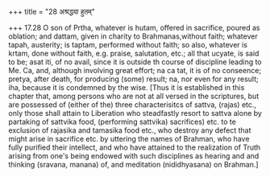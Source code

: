 +++
title = "28 अश्रद्धया हुतम्"

+++
17.28 O son of Prtha, whatever is hutam, offered in sacrifice, poured as
oblation; and dattam, given in charity to Brahmanas,without faith;
whatever tapah, austerity; is taptam, performed without faith; so also,
whatever is krtam, done without faith, e.g. praise, salutation, etc.;
all that ucyate, is said to be; asat iti, of no avail, since it is
outside th course of discipline leading to Me. Ca, and, although
involving great effort; na ca tat, it is of no conseence; pretya, after
death, for producing (some) result; na, nor even for any result; iha,
because it is condemned by the wise. \[Thus it is established in this
chapter that, among persons who are not at all versed in the scriptures,
but are possessed of (either of the) three characterisitcs of sattva,
(rajas) etc., only those shall attain to Liberation who steadfastly
resort to sattva alone by partaking of sattvika food, (performing
sattvika) sacrifices) etc. to te exclusion of rajasika and tamasika food
etc., who destroy any defect that might arise in sacrifice etc. by
uttering the names of Brahman, who have fully purified their intellect,
and who have attained to the realization of Truth arising from one's
being endowed with such disciplines as hearing and and thinking
(sravana, manana) of, and meditation (nididhyasana) on Brahman.\]
